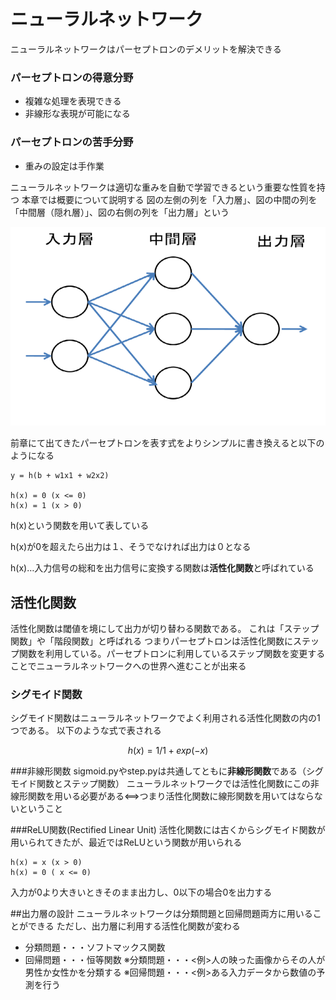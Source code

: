 # ニューラルネットワーク
ニューラルネットワークはパーセプトロンのデメリットを解決できる

### パーセプトロンの得意分野
- 複雑な処理を表現できる
- 非線形な表現が可能になる

### パーセプトロンの苦手分野
- 重みの設定は手作業

ニューラルネットワークは適切な重みを自動で学習できるという重要な性質を持つ
本章では概要について説明する
図の左側の列を「入力層」、図の中間の列を「中間層（隠れ層）」、図の右側の列を「出力層」という

![ニューラルネットワーク](neural.png "ニューラルネットワーク")

前章にて出てきたパーセプトロンを表す式をよりシンプルに書き換えると以下のようになる
```
y = h(b + w1x1 + w2x2)

h(x) = 0 (x <= 0)
h(x) = 1 (x > 0)
```
h(x)という関数を用いて表している

h(x)が0を超えたら出力は１、そうでなければ出力は０となる

h(x)…入力信号の総和を出力信号に変換する関数は**活性化関数**と呼ばれている

## 活性化関数
活性化関数は閾値を境にして出力が切り替わる関数である。
これは「ステップ関数」や「階段関数」と呼ばれる
つまりパーセプトロンは活性化関数にステップ関数を利用している。パーセプトロンに利用しているステップ関数を変更することでニューラルネットワークへの世界へ進むことが出来る

### シグモイド関数
シグモイド関数はニューラルネットワークでよく利用される活性化関数の内の1つである。
以下のような式で表される
```math
h(x) = 1 / 1 + exp(-x)
```

###非線形関数
sigmoid.pyやstep.pyは共通してともに**非線形関数**である（シグモイド関数とステップ関数）
ニューラルネットワークでは活性化関数にこの非線形関数を用いる必要がある<==>つまり活性化関数に線形関数を用いてはならないということ

###ReLU関数(Rectified Linear Unit)
活性化関数には古くからシグモイド関数が用いられてきたが、最近ではReLUという関数が用いられる

```
h(x) = x (x > 0)
h(x) = 0 ( x <= 0)
```
入力が0より大きいときそのまま出力し、0以下の場合0を出力する

##出力層の設計
ニューラルネットワークは分類問題と回帰問題両方に用いることができる
ただし、出力層に利用する活性化関数が変わる
- 分類問題・・・ソフトマックス関数
- 回帰問題・・・恒等関数
※分類問題・・・<例>人の映った画像からその人が男性か女性かを分類する
※回帰問題・・・<例>ある入力データから数値の予測を行う
